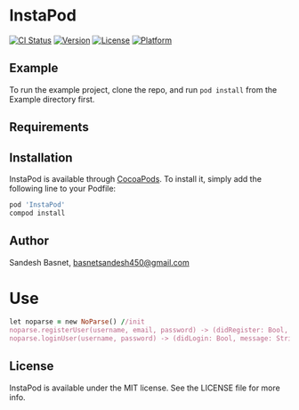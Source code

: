 # InstaPod

[![CI Status](https://img.shields.io/travis/basnetsandesh450@gmail.com/InstaPod.svg?style=flat)](https://travis-ci.org/basnetsandesh450@gmail.com/InstaPod)
[![Version](https://img.shields.io/cocoapods/v/InstaPod.svg?style=flat)](https://cocoapods.org/pods/InstaPod)
[![License](https://img.shields.io/cocoapods/l/InstaPod.svg?style=flat)](https://cocoapods.org/pods/InstaPod)
[![Platform](https://img.shields.io/cocoapods/p/InstaPod.svg?style=flat)](https://cocoapods.org/pods/InstaPod)

## Example

To run the example project, clone the repo, and run `pod install` from the Example directory first.

## Requirements

## Installation

InstaPod is available through [CocoaPods](https://cocoapods.org). To install
it, simply add the following line to your Podfile:

```ruby
pod 'InstaPod'
compod install

```

## Author

Sandesh Basnet, basnetsandesh450@gmail.com

# Use

```ruby
let noparse = new NoParse() //init
noparse.registerUser(username, email, password) -> (didRegister: Bool, message: String)
noparse.loginUser(username, password) -> (didLogin: Bool, message: String)


```


## License

InstaPod is available under the MIT license. See the LICENSE file for more info.
